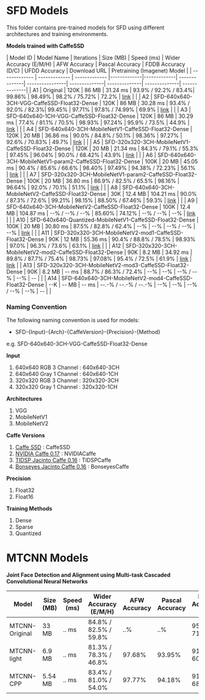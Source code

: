 # SFD Models
This folder contains pre-trained models for SFD using different architectures and training environments.

__Models trained with CaffeSSD__

| Model ID    | Model Name    | Iterations   | Size (MB)   | Speed (ms)  | Wider Accuracy (E/M/H) | AFW Accuracy | Pascal Accuracy | FDDB Accuracy (D/C) | UFDD Accuracy | Download URL | Pretraining (Imagenet) Model |
| ------------- | ------------- | ------------- |-------------|-------------| --------------| ----------------| --------------| --------------| --------------| --------------|
| A1 | Original                                        | 120K | 86 MB | 31.24 ms | 93.9% / 92.2% / 83.4%| 99.86% | 98.49% | 98.2% / 75.72% | 72.2% | [link](https://drive.google.com/file/d/1CboBIsjcDQ-FC1rMES6IjTl6sYQDoD6u/view) | |
| A2 | SFD-640x640-3CH-VGG-CaffeSSD-Float32-Dense      | 120K | 86 MB | 30.28 ms | 93.4% / 92.0% / 82.3%| 99.45% | 97.71% | 97.8% / 74.99% | 69.9% | [link](https://drive.google.com/drive/u/0/folders/1WbTmDlUst-90lB8NC_KtcE11v49wW7W2) | |
| A3 | SFD-640x640-1CH-VGG-CaffeSSD-Float32-Dense      | 120K | 86 MB | 30.29 ms | 77.4% / 81.1% / 70.5% | 98.93% | 97.24% | 95.9% / 73.5% | 44.9% | [link](https://drive.google.com/open?id=1fudH6TU29F0oOVlIE2trulzCdhmJqJUh) | |
| A4 | SFD-640x640-3CH-MobileNetV1-CaffeSSD-Float32-Dense      | 120K | 20 MB | 36.86 ms | 90.0% / 84.8% / 50.1% | 98.36% | 97.27% | 92.6% / 70.83% | 49.7% | [link](https://drive.google.com/open?id=1ROB_Jfjy5PO9V5Xrr72yxqKVWDxNFUkl) | |
| A5 | SFD-320x320-3CH-MobileNetV1-CaffeSSD-Float32-Dense      | 120K | 20 MB | 21.34 ms | 84.3% / 79.1% / 55.3% | 97.45% | 96.04% | 90.0% / 68.42% | 43.9% | [link](https://drive.google.com/drive/folders/1nrcekK5sLOUL3zVCzBaORwZTKw6mXnxM?usp=sharing) | |
| A6 | SFD-640x640-3CH-MobileNetV1-param2-CaffeSSD-Float32-Dense      | 100K | 20 MB | 45.05 ms | 90.4% / 85.6% / 66.6% | 98.40% | 97.49% | 94.38% / 72.23% | 56.1% | [link](https://drive.google.com/open?id=1bf4Y0zcjmjKcxZttd-atGl3ifJzUIgfD) | |
| A7 | SFD-320x320-3CH-MobileNetV1-param2-CaffeSSD-Float32-Dense      | 100K | 20 MB | 36.80 ms | 86.9% / 82.5% / 65.5% | 98.16% | 96.64% | 92.0% / 70.1% | 51.1% | [link](https://drive.google.com/open?id=1_tmrTB0HYzSq3gFPKUWlfKtHQn6WIWNM) | |
| A8 | SFD-640x640-3CH-MobileNetV2-CaffeSSD-Float32-Dense      | 30K | 12.4 MB | 104.21 ms | 90.0% / 87.3% / 72.6% | 99.21% | 98.15% | 88.50% / 67.46% | 59.3% | [link](https://github.com/bonseyes/SFD/tree/master/models/SFD-640x640-3CH-MobileNetV2-CaffeSSD-Float32-Dense) | |
| A9 | SFD-640x640-3CH-MobileNetV2-CaffeSSD-Float32-Dense      | 100K | 12.4 MB | 104.87 ms | --% / --% / --% | 85.60% | 74.12% | --% / --% | --% | [link](https://github.com/bonseyes/SFD/tree/master/models/SFD-640x640-3CH-MobileNetV2-CaffeSSD-Float32-Dense) | |
| A10 | SFD-640x640-Quantized-MobileNetV1-CaffeSSD-Float32-Dense      | 100K | 20 MB | 30.80 ms | 87.5% / 82.8% / 62.4% | --% | --% | --% / --% | --% | [link](https://drive.google.com/open?id=1MtSQoj09DQFYYhVx7Kh4fp7vLm0Z9JQ9) | |
| A11 | SFD-320x320-3CH-MobileNetV2-mod1-CaffeSSD-Float32-Dense   | 90K | 12 MB | 55.36 ms | 90.4% / 88.8% / 78.5% | 98.93% | 97.0% | 96.3% / 73.6% | 63.1% | [link](https://drive.google.com/drive/folders/1mbs_u8to4bPycUk2coUiXuXb-IduT5EW) | |
| A12 | SFD-320x320-3CH-MobileNetV2-mod2-CaffeSSD-Float32-Dense   | 90K | 8.2 MB | 34.92 ms | 89.8% / 87.7% / 75.4% | 98.73% | 97.08% | 95.4% / 72.5% | 61.9% | [link](https://drive.google.com/drive/folders/1b7Li9CMw-okHEC34XITpP5h8pLYfpgqR?usp=sharing) | [link](https://drive.google.com/file/d/1dGsvKrHK5wC69OiCWMSbYQ97YLDCTeoT/view?usp=sharing) |
| A13 | SFD-320x320-3CH-MobileNetV2-mod3-CaffeSSD-Float32-Dense   | 90K | 8.2 MB | -- ms | 88.7% / 86.3% / 72.4% | --% | --% | --% / --% | --% | -- | |
| A14 | SFD-640x640-3CH-MobileNetV2-mod4-CaffeSSD-Float32-Dense   | --K | -- MB | -- ms | --.-% / --.-% / --.-% | --% | --% | --% / --% | --% | -- | |

### Naming Convention
The following naming convention is used for models:

+ SFD-{Input}-{Arch}-{CaffeVersion}-{Precision}-{Method}

e.g. SFD-640x640-3CH-VGG-CaffeSSD-Float32-Dense

__Input__
1. 640x640 RGB 3 Channel : 640x640-3CH
2. 640x640 Gray 1 Channel : 640x640-1CH
3. 320x320 RGB 3 Channel : 320x320-3CH
4. 320x320 Gray 1 Channel : 320x320-1CH

__Architectures__
1. VGG
2. MobileNetV1
3. MobileNetV2

__Caffe Versions__
1. [Caffe SSD](https://github.com/weiliu89/caffe/tree/ssd) : CaffeSSD
2. [NVIDIA Caffe 0.17](https://github.com/NVIDIA/caffe) : NVIDIACaffe
3. [TIDSP Jacinto Caffe 0.16](https://github.com/tidsp/caffe-jacinto) : TIDSPCaffe
4. [Bonseyes Jacinto Caffe 0.16](https://github.com/bonseyes/caffe-jacinto) : BonseyesCaffe

__Precision__
1. Float32
2. Float16

__Training Methods__
1. Dense
2. Sparse
3. Quantized

# MTCNN Models

__Joint Face Detection and Alignment using Multi-task Cascaded Convolutional Neural Networks__


|   Model   |  Size (MB)  | Speed (ms) | Wider Accuracy (E/M/H) | AFW Accuracy | Pascal Accuracy |FDDB Accuracy (D/C) |UFDD Accuracy | Download URL |
| ------------- | ------------- | ------------- |-------------|-------------| --------------| ----------------| --------------| --------------| 
| MTCNN-Original | 33 MB   | .. ms | 84.8% / 82.5% / 59.8% | ..% | ..% | 95.05% / 71.37% | ..% | [link](https://kpzhang93.github.io/MTCNN_face_detection_alignment/index.html) |
| MTCNN-light | 6.9 MB   | .. ms | 81.3% / 78.3% / 46.8% | 97.68% | 93.95% | 91.42% / 60.06% | 42.1%| [link](https://github.com/ghimiredhikura/MTCNN-light-face-detection) |
| MTCNN-CPP | 5.54 MB   | .. ms | 83.4% / 81.0% / 54.0% | 97.77% | 94.18% | 91.79% / 68.57% | 42.1%| [link](https://github.com/ghimiredhikura/mtcnn-cpp) |
